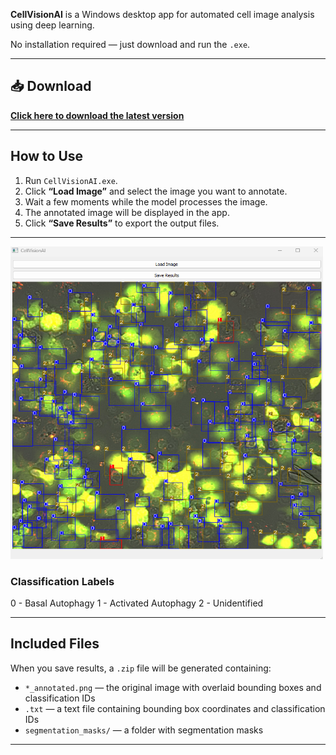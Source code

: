 **CellVisionAI** is a Windows desktop app for automated cell image analysis using deep learning.

No installation required — just download and run the `.exe`.

---

## 📥 Download

**[Click here to download the latest version]()**

---

## How to Use

1. Run `CellVisionAI.exe`.
2. Click **“Load Image”** and select the image you want to annotate.
3. Wait a few moments while the model processes the image.
4. The annotated image will be displayed in the app.
5. Click **“Save Results”** to export the output files.

---

<img src="../Images/app.png" width="500" height="500"/> 

### Classification Labels

0 - Basal Autophagy
1 - Activated Autophagy
2 - Unidentified

---

## Included Files

When you save results, a `.zip` file will be generated containing:

- `*_annotated.png` — the original image with overlaid bounding boxes and classification IDs  
- `.txt` — a text file containing bounding box coordinates and classification IDs  
- `segmentation_masks/` — a folder with segmentation masks

---
